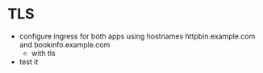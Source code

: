 # TLS

- configure ingress for both apps using hostnames httpbin.example.com and bookinfo.example.com
  - with tls
- test it
